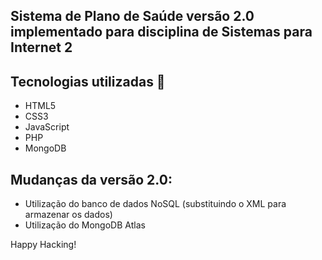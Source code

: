 <h2>Sistema de Plano de Saúde versão 2.0 implementado para disciplina de Sistemas para Internet 2</h2>

<h2>Tecnologias utilizadas 🚀</h2>

- HTML5<br>
- CSS3<br>
- JavaScript<br>
- PHP<br>
- MongoDB

<h2>Mudanças da versão 2.0:</h2>

- Utilização do banco de dados NoSQL (substituindo o XML para armazenar os dados)</br>
- Utilização do MongoDB Atlas </br>

Happy Hacking!

